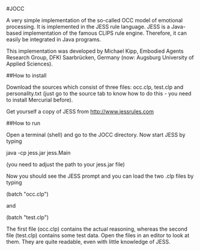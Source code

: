 #JOCC

A very simple implementation of the so-called OCC model of emotional processing. It is implemented in the JESS rule language. JESS is a Java-based implementation of the famous CLIPS rule engine. Therefore, it can easily be integrated in Java programs.

This implementation was developed by Michael Kipp, Embodied Agents Research Group, DFKI Saarbrücken, Germany (now: Augsburg University of Applied Sciences).

##How to install

Download the sources which consist of three files: occ.clp, test.clp and personality.txt (just go to the source tab to know how to do this - you need to install Mercurial before). 

Get yourself a copy of JESS from http://www.jessrules.com

##How to run

Open a terminal (shell) and go to the JOCC directory. Now start JESS by typing


java -cp jess.jar jess.Main


(you need to adjust the path to your jess.jar file)

Now you should see the JESS prompt and you can load the two .clp files by typing


(batch "occ.clp")


and


(batch "test.clp")


The first file (occ.clp) contains the actual reasoning, whereas the second file (test.clp) contains some test data. Open the files in an editor to look at them. They are quite readable, even with little knowledge of JESS.
